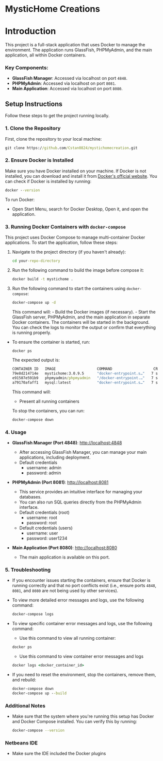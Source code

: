 # MysticHome Creations

# Introduction
This project is a full-stack application that uses Docker to manage the environment. The application runs GlassFish, PHPMyAdmin, and the main application, all within Docker containers.

### Key Components:
- **GlassFish Manager**: Accessed via localhost on port `4848`.
- **PHPMyAdmin**: Accessed via localhost on port `8081`.
- **Main Application**: Accessed via localhost on port `8080`.

## Setup Instructions

Follow these steps to get the project running locally.

### 1. Clone the Repository

First, clone the repository to your local machine:

```cmd
git clone https://github.com/Cstan0824/mystichomecreation.git
```
### 2. Ensure Docker is Installed

Make sure you have Docker installed on your machine. 
If Docker is not installed, you can download and install it from [Docker's official website](https://www.docker.com/get-started).
You can check if Docker is installed by running:
```cmd
docker --version
```
To run Docker:
- Open Start Menu, search for Docker Desktop, Open it, and open the application.


### 3.  Running Docker Containers with `docker-compose`

This project uses Docker Compose to manage multi-container Docker applications. To start the application, follow these steps:

1. Navigate to the project directory (if you haven't already):

   ```cmd
   cd your-repo-directory
   ```
2. Run the following command to build the image before compose it:
   ```cmd
   docker build -t mystichome .
   ```
3. Run the following command to start the containers using `docker-compose`:
   ```cmd
   docker-compose up -d
   ```

   This command will:
       - Build the Docker images (if necessary).
       - Start the GlassFish server, PHPMyAdmin, and the main application in separate Docker containers.
The containers will be started in the background. You can check the logs to monitor the output or confirm that everything is running properly.
 - To ensure the container is started, run:
   	```cmd
    docker ps
    ```
   
   
	The expected output is:
	```cmd
 	CONTAINER ID   IMAGE                   COMMAND                   CREATED         STATUS         PORTS                                                                                                                            NAMES
	79e8d214714e   mystichome:3.0.9.5      "docker-entrypoint.s…"   7 seconds ago   Up 6 seconds   3700/tcp, 3820/tcp, 3920/tcp, 6666/tcp, 0.0.0.0:4848->4848/tcp, 7676/tcp, 8181/tcp, 8686/tcp, 9009/tcp, 0.0.0.0:8080->8080/tcp   mystichomecreation-mystichome-1
	e91507e591b9   phpmyadmin/phpmyadmin   "/docker-entrypoint.…"   7 seconds ago   Up 6 seconds   0.0.0.0:8081->80/tcp                                                                                                             mystichomecreation-mysql_admin-1
	a79170afaff1   mysql:latest            "docker-entrypoint.s…"   7 seconds ago   Up 6 seconds   0.0.0.0:3306->3306/tcp, 33060/tcp                                                                                                mystichomecreation-mysql_db-1
 	```
	This command will:
    - Present all running containers
	
	To stop the containers, you can run:
	
	```cmd
	docker-compose down
 	```

### 4. Usage

- **GlassFish Manager (Port 4848)**: [http://localhost:4848](http://localhost:4848)
   - After accessing GlassFish Manager, you can manage your main applications, including deployment.
   - Default credentials
     	- username: admin
     	- password: admin

- **PHPMyAdmin (Port 8081)**: [http://localhost:8081](http://localhost:8081)
   - This service provides an intuitive interface for managing your databases. 
   - You can also run SQL queries directly from the PHPMyAdmin interface.
   -  Default credentials (root)
     	- username: root
        - password: root
    - Default credentials (users)
      	- username: user
      	- password: user1234

- **Main Application (Port 8080)**: [http://localhost:8080](http://localhost:8080)
   - The main application is available on this port.

### 5. Troubleshooting

- If you encounter issues starting the containers, ensure that Docker is running correctly and that no port conflicts exist (i.e., ensure ports `4848`, `8081`, and `8080` are not being used by other services).
- To view more detailed error messages and logs, use the following command:

   ```cmd
   docker-compose logs
   ```
- To view specific container error messages and logs, use the following command:
  	- Use this command to view all running container:
	```cmd
 	docker ps
 	```
 	- Use this command to view container error messages and logs
	```cmd
	docker logs <docker_container_id>
 	```
 
- If you need to reset the environment, stop the containers, remove them, and rebuild:
   ```cmd
   docker-compose down
   docker-compose up --build
   ```

### Additional Notes

- Make sure that the system where you're running this setup has Docker and Docker Compose installed. You can verify this by running:

   ```bash
   docker-compose --version
   ```

### Netbeans IDE
- Make sure the IDE included the Docker plugins
